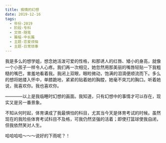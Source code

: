 ```yaml
---
title: 痴情的幻想
date: 2019-12-16
tags:
  - 年份-2019
  - 阶段-专科
  - 文体-随笔
  - 篇幅-中长篇
  - 主题-恋爱烦恼
  - 主题-日常琐事
---
```


我是多么的想学姐，想念她活泼可爱的性格，和那诱人的红唇、矮小的身高，就像一个小孩子一样令人心疼。我们再一次相见，她忽然用那美丽的嘴唇轻贴一下我粗糙的嘴巴，害羞地看着我。我闭上双眼，眼睑微动，饱满的泪滴便顺流而下。多么的想将她搂入怀中，单膝跪地，紧紧的贴着她的胸膛，她毫不突兀的胸口。听着她说，我喜欢你。我也喜欢你。

————以上是我临睡时幻想的画面。我知道，只有幻想中的事情才可以存在，现实又是另一番景象。

不知从何时起，体育课成了我最惧怕的科目，尤其当今天是体育考试的时候。虽然现在的我险些体育考试科目不及格，可我仍然坚强的活着；即使打篮球使我自闭，但我依然笑对人生。

哈哈哈哈～～～说好的下雨呢？！
